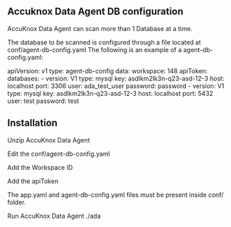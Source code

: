 ## Accuknox Data Agent DB configuration
AccuKnox Data Agent can scan more than 1 Database at a time. 

The database to be scanned is configured through a file located at conf/agent-db-config.yaml The following is an example of a agent-db-config.yaml:

apiVersion: v1
type: agent-db-config
data: 
  workspace: 148
  apiToken: 
  databases:
    - version: V1
      type: mysql
      key: asdlkm2lk3n-q23-asd-12-3
      host: localhost
      port: 3306
      user: ada_test_user
      password: password
    - version: V1
      type: mysql
      key: asdlkm2lk3n-q23-asd-12-3
      host: localhost
      port: 5432
      user: test
      password: test

## Installation
Unzip AccuKnox Data Agent

Edit the conf/agent-db-config.yaml

Add the Workspace ID

Add the apiToken

The app.yaml and agent-db-config.yaml files must be present inside conf/ folder.

Run AccuKnox Data Agent
./ada